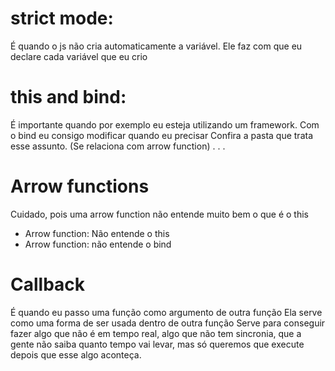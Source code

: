 # strict mode:
É quando o js não cria automaticamente a variável. Ele faz com que eu declare cada variável que eu crio

# this and bind:
É importante quando por exemplo eu esteja utilizando um framework. Com o bind eu consigo modificar quando eu precisar
Confira a pasta que trata esse assunto. (Se relaciona com arrow function)
.
.
.
# Arrow functions
Cuidado, pois uma arrow function não entende muito bem o que é o this
 * Arrow function: Não entende o this
 * Arrow function: não entende o bind

 # Callback
 É quando eu passo uma função como argumento de outra função
 Ela serve como uma forma de ser usada dentro de outra função
 Serve para conseguir fazer algo que não é em tempo real, algo que não tem sincronia, que a gente
 não saiba quanto tempo vai levar, mas só queremos que execute depois que esse algo aconteça.